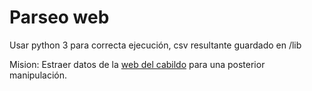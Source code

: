 # Parseo web

Usar python 3 para correcta ejecución, csv resultante guardado en /lib


Mision: Estraer datos de la [web del cabildo](http://www.webtenerife.com/que-hacer/naturaleza/senderismo/senderos/?gclid=CMfX7qWrotICFYc_GwodZi4LyQ&page-index=1&tab-view-mode=listado) para una posterior manipulación.
